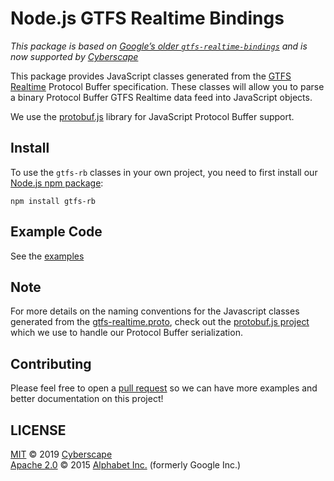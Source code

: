 # Node.js GTFS Realtime Bindings

*This package is based on [Google’s older `gtfs-realtime-bindings`](https://www.npmjs.com/package/gtfs-realtime-bindings) 
and is now supported by [Cyberscape](https://github.com/cscape)*

This package provides JavaScript classes generated from the
[GTFS Realtime](https://developers.google.com/transit/gtfs-realtime/) Protocol
Buffer specification. These classes will allow you to parse a binary Protocol
Buffer GTFS Realtime data feed into JavaScript objects.

We use the [protobuf.js](https://github.com/protobufjs/protobuf.js) library for
JavaScript Protocol Buffer support.

## Install

To use the `gtfs-rb` classes in your own project, you need to
first install our [Node.js npm package](https://www.npmjs.com/package/gtfs-rb):

```
npm install gtfs-rb
```

## Example Code

See the [examples](https://github.com/cscape/gtfs-rb/tree/master/examples)


## Note

For more details on the naming conventions for the Javascript classes generated
from the
[gtfs-realtime.proto](https://developers.google.com/transit/gtfs-realtime/gtfs-realtime-proto),
check out the [protobuf.js project](https://github.com/dcodeIO/protobuf.js/wiki)
which we use to handle our Protocol Buffer serialization.

## Contributing

Please feel free to open a [pull request](https://github.com/cscape/gtfs-rb) so we 
can have more examples and better documentation on this project!

## LICENSE

[MIT](LICENSE) © 2019 [Cyberscape](https://cyberscape.co/)  
[Apache 2.0](LICENSE) © 2015 [Alphabet Inc.](https://abc.xyz/) (formerly Google Inc.)
